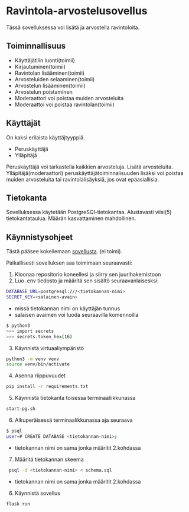 # Ravintola-arvostelusovellus

Tässä sovelluksessa voi lisätä ja arvostella ravintoloita.

## Toiminnallisuus

- Käyttäjätilin luonti(toimii)
- Kirjautuminen(toimii)
- Ravintolan lisääminen(toimii)
- Arvosteluiden selaaminen(toimii)
- Arvostelun lisääminen(toimii)
- Arvostelun poistaminen
- Moderaattori voi poistaa muiden arvosteluita
- Moderaattoi voi poistaa ravintolan(toimii)

## Käyttäjät 

On kaksi erilaista käyttäjtyyppiä. 

- Peruskäyttäjä
- Ylläpitäjä

Peruskäyttäjä voi tarkastella kaikkien arvosteluja. Lisätä arvosteluita.
Ylläpitäjä(moderaattori) peruskäyttäjätoiminnalisuuden lisäksi voi poistaa muiden arvosteluita tai ravintolalisäyksiä, jos ovat epäasiallisia.

## Tietokanta

Sovelluksessa käytetään PostgreSQl-tietokantaa. Alustavasti viisi(5) tietokantataulua. Määrän kasvattaminen mahdollinen.

## Käynnistysohjeet

Tästä pääsee kokeilemaan [sovellusta](https://ravintola-arvostelu.fly.dev/). (ei toimi). 

Paikallisesti sovelluksen saa toimimaan seuraavasti:

1. Kloonaa repositorio koneellesi ja siirry sen juurihakemistoon
2. Luo .env tiedosto ja määritä sen sisältö seuraavanlaisesksi:

```bash
DATABASE_URL=postgresql:///<tietokannan-nimi>
SECRET_KEY=<salainen-avain>
```
- missä tietokannan nimi on käyttäjän tunnus
- salaisen avaimen voi luoda seuraavilla komennoilla

```bash
$ python3
>>> import secrets
>>> secrets.token_hex(16)
```

3. Käynnistä virtuaaliympäristö

```bash
python3 -m venv venv
source venv/bin/activate
```
4. Asenna riippuvuudet

```bash
pip install -r requirements.txt
```
5. Käynnistä tietokanta toisessa terminaaliikkunassa

```bash
start-pg.sh
```
6. Alkuperäisessä terminaalikkunassa aja seuraava

```bash
$ psql
user=# CREATE DATABASE <tietokannan-nimi>;
```
- tietokannan nimi on sama jonka määritit 2.kohdassa

7. Määritä tietokannan skeema

```bash
 psql -d <tietokannan-nimi> < schema.sql
```
- tietokannan nimi on sama jonka määritit 2.kohdassa

6. Käynnistä sovellus

```bash
flask run
```

